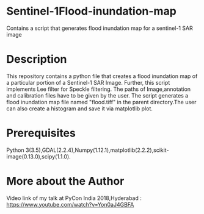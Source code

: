 # Sentinel-1Flood-inundation-map
Contains a script that generates flood inundation map for a sentinel-1 SAR image

# Description
This repository contains a python file that creates a flood inundation map of a particular portion of a Sentinel-1 SAR Image.
Further, this script implements Lee filter for Speckle filtering. The paths of Image,annotation and calibration files have to be given by the user.
The script generates a flood inundation map file named "flood.tiff" in the parent directory.The user can also create a histogram and save it via matplotlib plot.


# Prerequisites
Python 3(3.5),GDAL(2.2.4),Numpy(1.12.1),matplotlib(2.2.2),scikit-image(0.13.0),scipy(1.1.0).


# More about the Author

Video link of my talk at PyCon India 2018,Hyderabad : https://www.youtube.com/watch?v=Yon0aJ4GBFA
